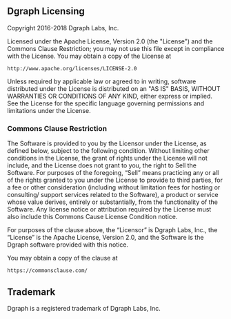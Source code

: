 ## Dgraph Licensing

Copyright 2016-2018 Dgraph Labs, Inc.

Licensed under the Apache License, Version 2.0 (the "License") and the Commons
Clause Restriction; you may not use this file except in compliance with the
License. You may obtain a copy of the License at

    http://www.apache.org/licenses/LICENSE-2.0

Unless required by applicable law or agreed to in writing, software distributed
under the License is distributed on an "AS IS" BASIS, WITHOUT WARRANTIES OR
CONDITIONS OF ANY KIND, either express or implied.  See the License for the
specific language governing permissions and limitations under the License.

### Commons Clause Restriction

The Software is provided to you by the Licensor under the License, as defined
below, subject to the following condition.  Without limiting other conditions in
the License, the grant of rights under the License will not include, and the
License does not grant to you, the right to Sell the Software.  For purposes of
the foregoing, “Sell” means practicing any or all of the rights granted to you
under the License to provide to third parties, for a fee or other consideration
(including without limitation fees for hosting or consulting/ support services
related to the Software), a product or service whose value derives, entirely or
substantially, from the functionality of the Software. Any license notice or
attribution required by the License must also include this Commons Cause License
Condition notice.

For purposes of the clause above, the “Licensor” is Dgraph Labs, Inc., the
“License” is the Apache License, Version 2.0, and the Software is the Dgraph
software provided with this notice.

You may obtain a copy of the clause at

    https://commonsclause.com/

## Trademark

Dgraph is a registered trademark of Dgraph Labs, Inc.
